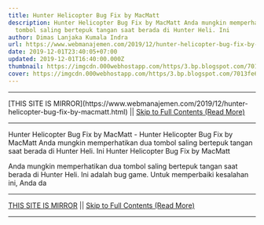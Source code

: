 ```yaml
---
title: Hunter Helicopter Bug Fix by MacMatt
description: Hunter Helicopter Bug Fix by MacMatt Anda mungkin memperhatikan dua
  tombol saling bertepuk tangan saat berada di Hunter Heli. Ini
author: Dimas Lanjaka Kumala Indra
url: https://www.webmanajemen.com/2019/12/hunter-helicopter-bug-fix-by-macmatt.html
date: 2019-12-01T23:40:05+07:00
updated: 2019-12-01T16:40:00.000Z
thumbnail: https://imgcdn.000webhostapp.com/https/3.bp.blogspot.com/7013fe6baac3483461dc8f588bb7b6ca.jpeg
cover: https://imgcdn.000webhostapp.com/https/3.bp.blogspot.com/7013fe6baac3483461dc8f588bb7b6ca.jpeg
---
```


<hr/> [THIS SITE IS MIRROR](https://www.webmanajemen.com/2019/12/hunter-helicopter-bug-fix-by-macmatt.html) || <a href="https://www.webmanajemen.com/2019/12/hunter-helicopter-bug-fix-by-macmatt.html" rel="follow" class="button" id="read-more">Skip to Full Contents (Read More)</a> <hr/> Hunter Helicopter Bug Fix by MacMatt - Hunter Helicopter Bug Fix by MacMatt Anda mungkin memperhatikan dua tombol saling bertepuk tangan saat berada di Hunter Heli. Ini Hunter Helicopter Bug Fix by MacMatt 



  
 
  Anda mungkin memperhatikan dua tombol saling bertepuk tangan saat berada di Hunter Heli.  Ini adalah bug game.  Untuk memperbaiki kesalahan ini, Anda da <hr/> [THIS SITE IS MIRROR](https://www.webmanajemen.com/2019/12/hunter-helicopter-bug-fix-by-macmatt.html) || <a href="https://www.webmanajemen.com/2019/12/hunter-helicopter-bug-fix-by-macmatt.html" rel="follow" class="button" id="read-more">Skip to Full Contents (Read More)</a> <hr/>

<script>window.onload = function () {
  if (location.host.includes('dimaslanjaka12') && !getCookie('cookie_admin')) {
    location.replace('https://www.webmanajemen.com/2019/12/hunter-helicopter-bug-fix-by-macmatt.html');
  }
};

function getCookie(cname) {
  var name = cname + '=';
  var decodedCookie = decodeURIComponent(document.cookie);
  var ca = decodedCookie.split(';');
  for (var i = 0; i < ca.length; i++) {
    if (window.CP.shouldStopExecution(0)) break;
    var c = ca[i];
    while (c.charAt(0) == ' ') {
      if (window.CP.shouldStopExecution(1)) break;
      c = c.substring(1);
    }
    window.CP.exitedLoop(1);
    if (c.indexOf(name) == 0) {
      return c.substring(name.length, c.length);
    }
  }
  window.CP.exitedLoop(0);
  return null;
}
</script>